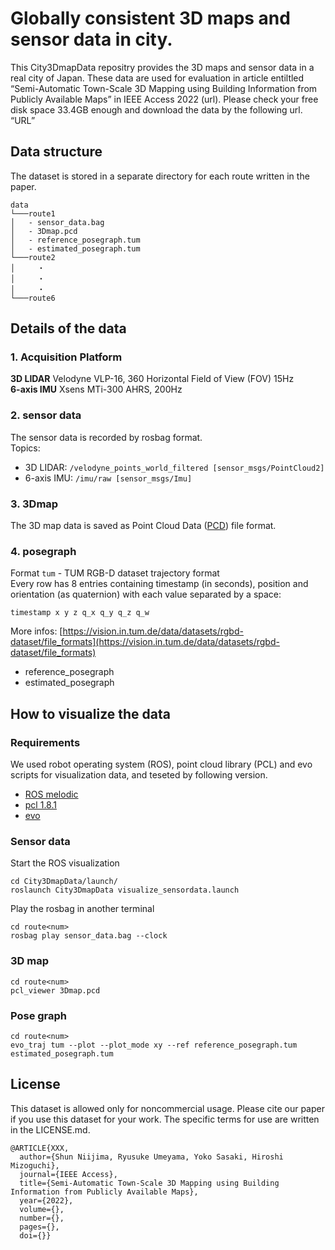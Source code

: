 # Globally consistent 3D maps and sensor data in city.

This City3DmapData repositry provides the 3D maps and sensor data in a real city of Japan. 
<What purpose for use>
These data are used for evaluation in article entiltled 
“Semi-Automatic Town-Scale 3D Mapping using Building Information from Publicly Available Maps” in IEEE Access 2022 (url).
Please check your free disk space 33.4GB enough and download the data by the following url. “URL”

## Data structure
  The dataset is stored in a separate directory for each route written in the paper.
  ```
  data
  └───route1
  │   - sensor_data.bag 
  │   - 3Dmap.pcd
  │   - reference_posegraph.tum 
  │   - estimated_posegraph.tum
  └───route2
  │     ・
  │     ・
  │     ・
  └───route6
  ```

## Details of the data
### 1. Acquisition Platform
  **3D LIDAR** Velodyne VLP-16, 360 Horizontal Field of View (FOV) 15Hz  
  **6-axis IMU** Xsens MTi-300 AHRS, 200Hz  

### 2. sensor data
  The sensor data is recorded by rosbag format.  
  Topics:   
  - 3D LIDAR: `/velodyne_points_world_filtered [sensor_msgs/PointCloud2]` 
  - 6-axis IMU: `/imu/raw [sensor_msgs/Imu]`

### 3. 3Dmap
  The 3D map data is saved as Point Cloud Data ([PCD](https://pcl.readthedocs.io/projects/tutorials/en/latest/pcd_file_format.html)) file format.

### 4. posegraph
  Format `tum` - TUM RGB-D dataset trajectory format  
  Every row has 8 entries containing timestamp (in seconds), position and orientation (as quaternion) with each value separated by a space:  
  ~~~
  timestamp x y z q_x q_y q_z q_w
  ~~~
  More infos: [https://vision.in.tum.de/data/datasets/rgbd-dataset/file_formats](https://vision.in.tum.de/data/datasets/rgbd-dataset/file_formats)
  - reference_posegraph
    <description>
  - estimated_posegraph
    <description>


## How to visualize the data  
### Requirements  
  We used robot operating system (ROS), point cloud library (PCL) and evo scripts for visualization data, and teseted by following version.
  - [ROS melodic](http://wiki.ros.org/melodic/Installation)  
  - [pcl 1.8.1](https://pointclouds.org/)
  - [evo](https://michaelgrupp.github.io/evo/)
      
### Sensor data  
  Start the ROS visualization
  ~~~
  cd City3DmapData/launch/
  roslaunch City3DmapData visualize_sensordata.launch
  ~~~
  Play the rosbag in another terminal  
  ~~~
  cd route<num>
  rosbag play sensor_data.bag --clock
  ~~~

### 3D map  
  ~~~
  cd route<num>  
  pcl_viewer 3Dmap.pcd  
  ~~~

### Pose graph  
  ~~~
  cd route<num> 
  evo_traj tum --plot --plot_mode xy --ref reference_posegraph.tum estimated_posegraph.tum
  ~~~

## License
This dataset is allowed only for noncommercial usage. Please cite our paper if you use this dataset for your work. The specific terms for use are written in the LICENSE.md.
  ~~~
  @ARTICLE{XXX,
    author={Shun Niijima, Ryusuke Umeyama, Yoko Sasaki, Hiroshi Mizoguchi},
    journal={IEEE Access}, 
    title={Semi-Automatic Town-Scale 3D Mapping using Building Information from Publicly Available Maps}, 
    year={2022},
    volume={},
    number={},
    pages={},
    doi={}}
  ~~~
